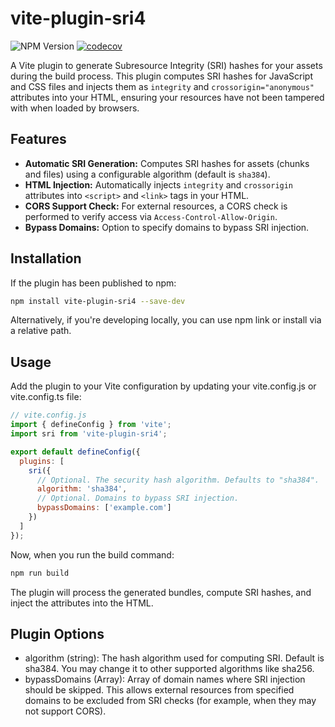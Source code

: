 # vite-plugin-sri4

![NPM Version](https://img.shields.io/npm/v/vite-plugin-sri4)
[![codecov](https://codecov.io/gh/7a6163/vite-plugin-sri4/branch/main/graph/badge.svg)](https://codecov.io/gh/7a6163/vite-plugin-sri4)

A Vite plugin to generate Subresource Integrity (SRI) hashes for your assets during the build process. This plugin computes SRI hashes for JavaScript and CSS files and injects them as `integrity` and `crossorigin="anonymous"` attributes into your HTML, ensuring your resources have not been tampered with when loaded by browsers.

## Features

- **Automatic SRI Generation:** Computes SRI hashes for assets (chunks and files) using a configurable algorithm (default is `sha384`).
- **HTML Injection:** Automatically injects `integrity` and `crossorigin` attributes into `<script>` and `<link>` tags in your HTML.
- **CORS Support Check:** For external resources, a CORS check is performed to verify access via `Access-Control-Allow-Origin`.
- **Bypass Domains:** Option to specify domains to bypass SRI injection.

## Installation

If the plugin has been published to npm:

```bash
npm install vite-plugin-sri4 --save-dev
```

Alternatively, if you're developing locally, you can use npm link or install via a relative path.

## Usage
Add the plugin to your Vite configuration by updating your vite.config.js or vite.config.ts file:

```javascript
// vite.config.js
import { defineConfig } from 'vite';
import sri from 'vite-plugin-sri4';

export default defineConfig({
  plugins: [
    sri({
      // Optional. The security hash algorithm. Defaults to "sha384".
      algorithm: 'sha384',
      // Optional. Domains to bypass SRI injection.
      bypassDomains: ['example.com']
    })
  ]
});
```

Now, when you run the build command:

```bash
npm run build
```

The plugin will process the generated bundles, compute SRI hashes, and inject the attributes into the HTML.

## Plugin Options

* algorithm (string):
The hash algorithm used for computing SRI. Default is sha384. You may change it to other supported algorithms like sha256.
* bypassDomains (Array<string>):
Array of domain names where SRI injection should be skipped. This allows external resources from specified domains to be excluded from SRI checks (for example, when they may not support CORS).
